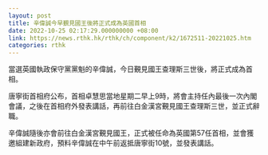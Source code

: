 ```yaml
---
layout: post
title: 辛偉誠今早覲見國王後將正式成為英國首相
date: 2022-10-25 02:17:29.000000000 +08:00
link: https://news.rthk.hk/rthk/ch/component/k2/1672511-20221025.htm
categories: rthk
---
```


當選英國執政保守黨黨魁的辛偉誠，今日覲見國王查理斯三世後，將正式成為首相。

唐寧街首相府公布，首相卓慧思當地星期二早上9時，將會主持任內最後一次內閣會議，之後在首相府外發表講話，再前往白金漢宮覲見國王查理斯三世，並正式辭職。

辛偉誠隨後亦會前往白金漢宮覲見國王，正式被任命為英國第57任首相，並會獲邀組建新政府，預料辛偉誠在中午前返抵唐寧街10號，並發表講話。
